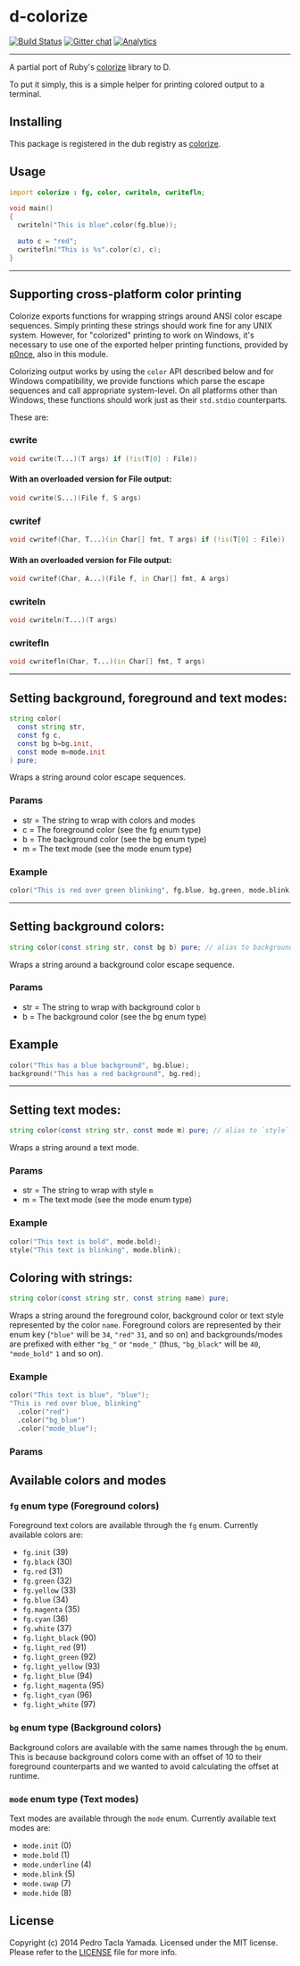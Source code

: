 d-colorize
====================
[![Build Status](https://travis-ci.org/yamadapc/d-colorize.svg?branch=master)](https://travis-ci.org/yamadapc/d-colorize)
[![Gitter chat](https://badges.gitter.im/yamadapc/d-colorize.png)](https://gitter.im/yamadapc/d-colorize)
[![Analytics](https://ga-beacon.appspot.com/UA-54450544-1/d-colorize/README)](https://github.com/igrigorik/ga-beacon)
- - -

A partial port of Ruby's [colorize](https://github.com/fazibear/colorize)
library to D.

To put it simply, this is a simple helper for printing colored output to a
terminal.

## Installing
This package is registered in the dub registry as
[colorize](http://code.dlang.org/packages/colorize).

## Usage
```d
import colorize : fg, color, cwriteln, cwritefln;

void main()
{
  cwriteln("This is blue".color(fg.blue));

  auto c = "red";
  cwritefln("This is %s".color(c), c);
}
```
- - -

## Supporting cross-platform color printing
Colorize exports functions for wrapping strings around ANSI color escape
sequences. Simply printing these strings should work fine for any UNIX system.
However, for "colorized" printing to work on Windows, it's necessary to use one
of the exported helper printing functions, provided by
[p0nce](https://github.com/p0nce), also in this module.

Colorizing output works by using the `color` API described below and for Windows
compatibility, we provide functions which parse the escape sequences and call
appropriate system-level. On all platforms other than Windows, these functions
should work just as their `std.stdio` counterparts.

These are:
### cwrite
```d
void cwrite(T...)(T args) if (!is(T[0] : File))
```
#### With an overloaded version for File output:
```d
void cwrite(S...)(File f, S args)
```
###  cwritef
```d
void cwritef(Char, T...)(in Char[] fmt, T args) if (!is(T[0] : File))
```
#### With an overloaded version for File output:
```d
void cwritef(Char, A...)(File f, in Char[] fmt, A args)
```
### cwriteln
```d
void cwriteln(T...)(T args)
```
### cwritefln
```d
void cwritefln(Char, T...)(in Char[] fmt, T args)
```
- - -

## Setting background, foreground and text modes:
```d
string color(
  const string str,
  const fg c,
  const bg b=bg.init,
  const mode m=mode.init
) pure;
```

Wraps a string around color escape sequences.

### Params
* str = The string to wrap with colors and modes
* c   = The foreground color (see the fg enum type)
* b   = The background color (see the bg enum type)
* m   = The text mode        (see the mode enum type)

### Example

```d
color("This is red over green blinking", fg.blue, bg.green, mode.blink)
```

- - -

## Setting background colors:
```d
string color(const string str, const bg b) pure; // alias to background
```

Wraps a string around a background color escape sequence.

### Params
* str = The string to wrap with background color `b`
* b   = The background color (see the bg enum type)

## Example
```d
color("This has a blue background", bg.blue);
background("This has a red background", bg.red);
```

- - -

## Setting text modes:
```d
string color(const string str, const mode m) pure; // alias to `style`
```

Wraps a string around a text mode.

### Params
* str = The string to wrap with style `m`
* m   = The text mode (see the mode enum type)

### Example
```d
color("This text is bold", mode.bold);
style("This text is blinking", mode.blink);
```

## Coloring with strings:
```d
string color(const string str, const string name) pure;
```

Wraps a string around the foreground color, background color or text style
represented by the color `name`. Foreground colors are represented by their enum
key (`"blue"` will be `34`, `"red"` `31`, and so on) and backgrounds/modes are
prefixed with either `"bg_"` or `"mode_"` (thus, `"bg_black"` will be `40`,
`"mode_bold"` `1` and so on).

### Example
```d
color("This text is blue", "blue");
"This is red over blue, blinking"
  .color("red")
  .color("bg_blue")
  .color("mode_blue");
```

### Params

## Available colors and modes
### `fg` enum type (Foreground colors)
Foreground text colors are available through the `fg` enum. Currently available
colors are:
- `fg.init` (39)
- `fg.black` (30)
- `fg.red` (31)
- `fg.green` (32)
- `fg.yellow` (33)
- `fg.blue` (34)
- `fg.magenta` (35)
- `fg.cyan` (36)
- `fg.white` (37)
- `fg.light_black` (90)
- `fg.light_red` (91)
- `fg.light_green` (92)
- `fg.light_yellow` (93)
- `fg.light_blue` (94)
- `fg.light_magenta` (95)
- `fg.light_cyan` (96)
- `fg.light_white` (97)

### `bg` enum type (Background colors)
Background colors are available with the same names through the `bg` enum. This
is because background colors come with an offset of 10 to their foreground
counterparts and we wanted to avoid calculating the offset at runtime.

### `mode` enum type (Text modes)
Text modes are available through the `mode` enum. Currently available text modes
are:
- `mode.init` (0)
- `mode.bold` (1)
- `mode.underline` (4)
- `mode.blink` (5)
- `mode.swap` (7)
- `mode.hide` (8)

## License
Copyright (c) 2014 Pedro Tacla Yamada. Licensed under the MIT license.
Please refer to the [LICENSE](LICENSE) file for more info.
